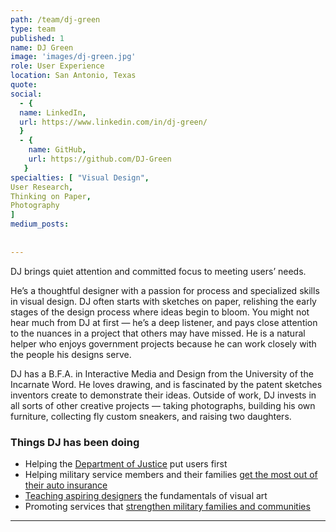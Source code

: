 ```yaml
---
path: /team/dj-green
type: team
published: 1
name: DJ Green
image: 'images/dj-green.jpg'
role: User Experience
location: San Antonio, Texas
quote: 
social: 
  - {
  name: LinkedIn,
  url: https://www.linkedin.com/in/dj-green/
  }
  - {
    name: GitHub,
    url: https://github.com/DJ-Green
   }
specialties: [ "Visual Design",
User Research,
Thinking on Paper,
Photography
]
medium_posts: 
 
  
---
```


DJ brings quiet attention and committed focus to meeting users’ needs.

He’s a thoughtful designer with a passion for process and specialized skills in visual design. DJ often starts with sketches on paper, relishing the early stages of the design process where ideas begin to bloom. You might not hear much from DJ at first — he’s a deep listener, and pays close attention to the nuances in a project that others may have missed. He is a natural helper who enjoys government projects because he can work closely with the people his designs serve. 

DJ has a B.F.A. in Interactive Media and Design from the University of the Incarnate Word. He loves drawing, and is fascinated by the patent sketches inventors create to demonstrate their ideas. Outside of work, DJ invests in all sorts of other creative projects — taking photographs, building his own furniture, collecting fly custom sneakers, and raising two daughters.  




### Things DJ has been doing
* Helping the [Department of Justice](https://www.justice.gov/) put users first
* Helping military service members and their families [get the most out of their auto insurance](https://www.usaa.com/)
* [Teaching aspiring designers](https://www.uiw.edu/index.html) the fundamentals of visual art
* Promoting services that [strengthen military families and communities](https://www.jbsa.mil/Resources/Military-Family-Readiness/) 

-------------------------------
